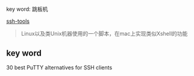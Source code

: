 


##
key word: 跳板机

[ssh-tools](https://github.com/lonecloud/ssh-tools)
> Linux以及类Unix机器使用的一个脚本，在mac上实现类似Xshell的功能




## key word

30 best PuTTY alternatives for SSH clients

